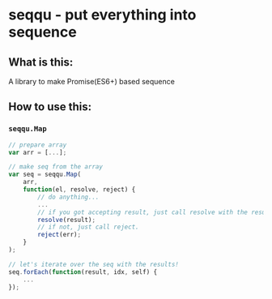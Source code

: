 # seqqu - put everything into sequence

## What is this:
A library to make Promise(ES6+) based sequence

## How to use this:

### `seqqu.Map`
```js
// prepare array
var arr = [...];

// make seq from the array
var seq = seqqu.Map(
    arr,
    function(el, resolve, reject) {
        // do anything...
        ...
        // if you got accepting result, just call resolve with the result.
        resolve(result);
        // if not, just call reject.
        reject(err);
    }
);

// let's iterate over the seq with the results!
seq.forEach(function(result, idx, self) {
    ...
});
```
